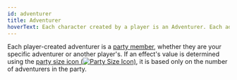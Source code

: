 ```yaml
---
id: adventurer
title: Adventurer
hoverText: Each character created by a player is an Adventurer. Each adventurer is a [party member](/docs/glossary/party).
---
```


Each player-created adventurer is a [party member](/docs/glossary/party), whether they are your specific adventurer or another player's. If an effect's value is determined using the [party size icon (<img src="/icons/party-size.svg" alt="Party Size Icon" class="icon-svg" />)](/docs/glossary/party-size), it is based only on the number of adventurers in the party.

